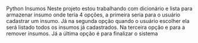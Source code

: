 Python 
Insumos
Neste projeto estou trabalhando com dicionário e lista para armazenar insumo onde teria 4 opções, a primeira seria para o usuário cadastrar um insumo.
Já na segunda opção quando o usuário escolher ela será listado todos os insumos já cadastrados.
Na terceira opção e para a remover insumos.
Já a última opção é para finalizar o sistema
